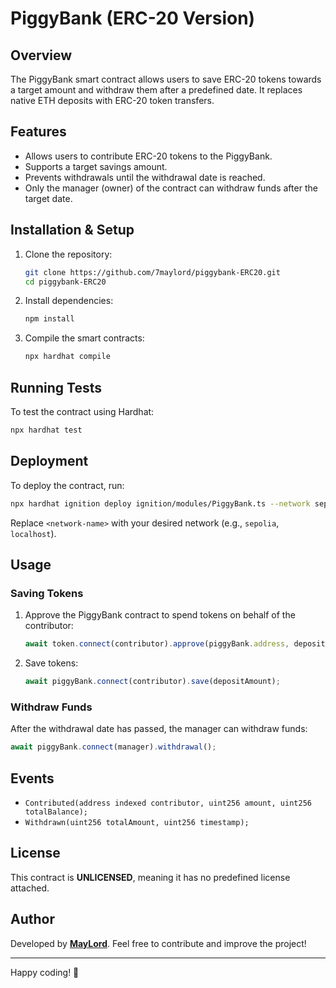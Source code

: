 # PiggyBank (ERC-20 Version)

## Overview
The PiggyBank smart contract allows users to save ERC-20 tokens towards a target amount and withdraw them after a predefined date. It replaces native ETH deposits with ERC-20 token transfers.

## Features
- Allows users to contribute ERC-20 tokens to the PiggyBank.
- Supports a target savings amount.
- Prevents withdrawals until the withdrawal date is reached.
- Only the manager (owner) of the contract can withdraw funds after the target date.

## Installation & Setup
1. Clone the repository:
   ```sh
   git clone https://github.com/7maylord/piggybank-ERC20.git
   cd piggybank-ERC20
   ```
2. Install dependencies:
   ```sh
   npm install
   ```
3. Compile the smart contracts:
   ```sh
   npx hardhat compile
   ```

## Running Tests
To test the contract using Hardhat:
```sh
npx hardhat test
```

## Deployment
To deploy the contract, run:
```sh
npx hardhat ignition deploy ignition/modules/PiggyBank.ts --network sepolia --verify
```
Replace `<network-name>` with your desired network (e.g., `sepolia`, `localhost`).

## Usage
### Saving Tokens
1. Approve the PiggyBank contract to spend tokens on behalf of the contributor:
   ```js
   await token.connect(contributor).approve(piggyBank.address, depositAmount);
   ```
2. Save tokens:
   ```js
   await piggyBank.connect(contributor).save(depositAmount);
   ```

### Withdraw Funds
After the withdrawal date has passed, the manager can withdraw funds:
```js
await piggyBank.connect(manager).withdrawal();
```

## Events
- `Contributed(address indexed contributor, uint256 amount, uint256 totalBalance);`
- `Withdrawn(uint256 totalAmount, uint256 timestamp);`


## License
This contract is **UNLICENSED**, meaning it has no predefined license attached.

## Author
Developed by **[MayLord](https://github.com/7maylord)**. Feel free to contribute and improve the project!

---

Happy coding! 🚀

